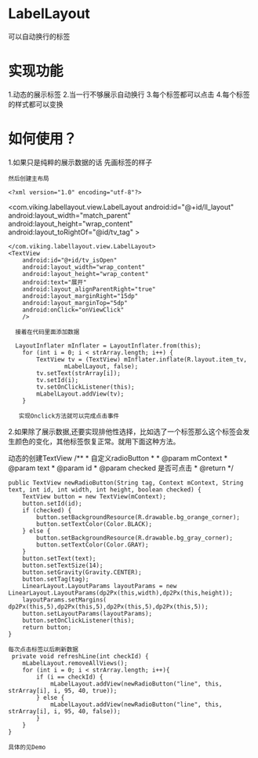# LabelLayout
可以自动换行的标签

# 实现功能
1.动态的展示标签
2.当一行不够展示自动换行
3.每个标签都可以点击
4.每个标签的样式都可以变换

# 如何使用？
1.如果只是纯粹的展示数据的话
     先画标签的样子
     <?xml version="1.0" encoding="utf-8"?>
    <TextView xmlns:android="http://schemas.android.com/apk/res/android"
        android:layout_width="wrap_content"
        android:layout_height="wrap_content"
        android:layout_margin="5dp"
        android:background="@drawable/tv_bg"
        android:textColor="#5BC4ED"
        android:text="Helloworld" >
    </TextView>
    
    然后创建主布局
    
    <?xml version="1.0" encoding="utf-8"?>
<RelativeLayout
    xmlns:android="http://schemas.android.com/apk/res/android"
    android:layout_width="match_parent"
    android:layout_height="match_parent"
    >
    <TextView
        android:id="@+id/tv_tag"
        android:layout_width="wrap_content"
        android:layout_height="wrap_content"
        android:text="搜索条件:"
        android:layout_marginLeft="15dp"
        android:layout_marginTop="5dp"
        />
    <com.viking.labellayout.view.LabelLayout
        android:id="@+id/ll_layout"
        android:layout_width="match_parent"
        android:layout_height="wrap_content"
        android:layout_toRightOf="@id/tv_tag"
        >

    </com.viking.labellayout.view.LabelLayout>
    <TextView
        android:id="@+id/tv_isOpen"
        android:layout_width="wrap_content"
        android:layout_height="wrap_content"
        android:text="展开"
        android:layout_alignParentRight="true"
        android:layout_marginRight="15dp"
        android:layout_marginTop="5dp"
        android:onClick="onViewClick"
        />
</RelativeLayout>

      接着在代码里面添加数据
      
      LayoutInflater mInflater = LayoutInflater.from(this);
        for (int i = 0; i < strArray.length; i++) {
            TextView tv = (TextView) mInflater.inflate(R.layout.item_tv,
                    mLabelLayout, false);
            tv.setText(strArray[i]);
            tv.setId(i);
            tv.setOnClickListener(this);
            mLabelLayout.addView(tv);
        }
        
       实现Onclick方法就可以完成点击事件
 2.如果除了展示数据,还要实现排他性选择，比如选了一个标签那么这个标签会发生颜色的变化，其他标签恢复正常。就用下面这种方法。
 
 动态的创建TextView
  /**
     * 自定义radioButton
     *
     * @param mContext
     * @param text
     * @param id
     * @param checked  是否可点击
     * @return
     */
     
    public TextView newRadioButton(String tag, Context mContext, String text, int id, int width, int height, boolean checked) {
        TextView button = new TextView(mContext);
        button.setId(id);
        if (checked) {
            button.setBackgroundResource(R.drawable.bg_orange_corner);
            button.setTextColor(Color.BLACK);
        } else {
            button.setBackgroundResource(R.drawable.bg_gray_corner);
            button.setTextColor(Color.GRAY);
        }
        button.setText(text);
        button.setTextSize(14);
        button.setGravity(Gravity.CENTER);
        button.setTag(tag);
        LinearLayout.LayoutParams layoutParams = new LinearLayout.LayoutParams(dp2Px(this,width),dp2Px(this,height));
        layoutParams.setMargins( dp2Px(this,5),dp2Px(this,5),dp2Px(this,5),dp2Px(this,5));
        button.setLayoutParams(layoutParams);
        button.setOnClickListener(this);
        return button;
    }
    
    每次点击标签以后刷新数据
     private void refreshLine(int checkId) {
        mLabelLayout.removeAllViews();
        for (int i = 0; i < strArray.length; i++){
            if (i == checkId) {
                mLabelLayout.addView(newRadioButton("line", this, strArray[i], i, 95, 40, true));
            } else {
                mLabelLayout.addView(newRadioButton("line", this, strArray[i], i, 95, 40, false));
            }
        }
    }
    
    具体的见Demo
        
